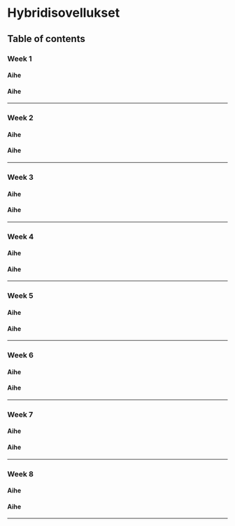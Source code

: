 # Hybridisovellukset

## Table of contents

### Week 1
#### Aihe
#### Aihe

---

### Week 2
#### Aihe
#### Aihe

---


### Week 3
#### Aihe
#### Aihe

---


### Week 4
#### Aihe
#### Aihe

---


### Week 5
#### Aihe
#### Aihe

---


### Week 6
#### Aihe
#### Aihe

---


### Week 7
#### Aihe
#### Aihe

---


### Week 8
#### Aihe
#### Aihe

---



